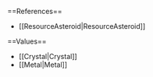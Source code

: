 ==References==
 * [[ResourceAsteroid|ResourceAsteroid]]

==Values==
 * [[Crystal|Crystal]]
 * [[Metal|Metal]]
